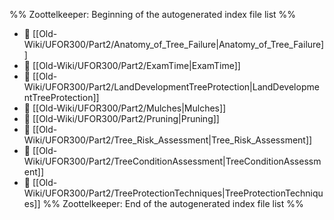 %% Zoottelkeeper: Beginning of the autogenerated index file list  %%
- 📄 [[Old-Wiki/UFOR300/Part2/Anatomy_of_Tree_Failure|Anatomy_of_Tree_Failure]]
- 📄 [[Old-Wiki/UFOR300/Part2/ExamTime|ExamTime]]
- 📄 [[Old-Wiki/UFOR300/Part2/LandDevelopmentTreeProtection|LandDevelopmentTreeProtection]]
- 📄 [[Old-Wiki/UFOR300/Part2/Mulches|Mulches]]
- 📄 [[Old-Wiki/UFOR300/Part2/Pruning|Pruning]]
- 📄 [[Old-Wiki/UFOR300/Part2/Tree_Risk_Assessment|Tree_Risk_Assessment]]
- 📄 [[Old-Wiki/UFOR300/Part2/TreeConditionAssessment|TreeConditionAssessment]]
- 📄 [[Old-Wiki/UFOR300/Part2/TreeProtectionTechniques|TreeProtectionTechniques]]
%% Zoottelkeeper: End of the autogenerated index file list  %%
